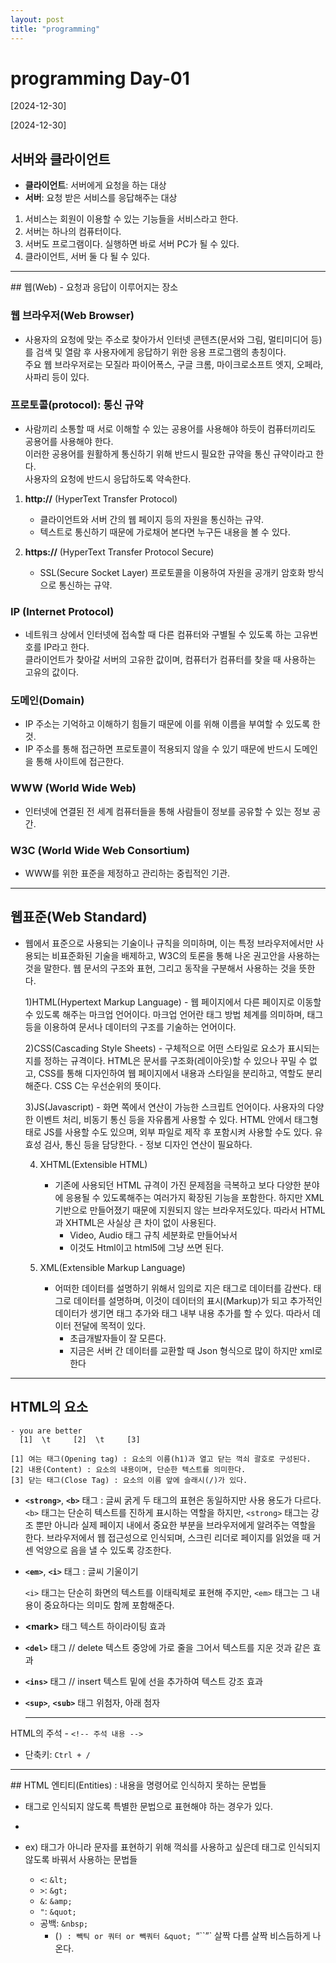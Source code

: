 ```yaml
---
layout: post
title: "programming"
---
```


# programming Day-01

[2024-12-30]

[2024-12-30]

## 서버와 클라이언트
- **클라이언트**: 서버에게 요청을 하는 대상  
- **서버**: 요청 받은 서비스를 응답해주는 대상  

1. 서비스는 회원이 이용할 수 있는 기능들을 서비스라고 한다.  
2. 서버는 하나의 컴퓨터이다.  
3. 서버도 프로그램이다. 실행하면 바로 서버 PC가 될 수 있다.  
4. 클라이언트, 서버 둘 다 될 수 있다.   

<hr/>
 ## 웹(Web)
- 요청과 응답이 이루어지는 장소  

### 웹 브라우저(Web Browser)
- 사용자의 요청에 맞는 주소로 찾아가서 인터넷 콘텐츠(문서와 그림, 멀티미디어 등)를 검색 및 열람 후 사용자에게 응답하기 위한 응용 프로그램의 총칭이다.  
  주요 웹 브라우저로는 모질라 파이어폭스, 구글 크롬, 마이크로소프트 엣지, 오페라, 사파리 등이 있다.  

### 프로토콜(protocol): 통신 규약
- 사람끼리 소통할 때 서로 이해할 수 있는 공용어를 사용해야 하듯이 컴퓨터끼리도 공용어를 사용해야 한다.  
  이러한 공용어를 원활하게 통신하기 위해 반드시 필요한 규약을 통신 규약이라고 한다.  
  사용자의 요청에 반드시 응답하도록 약속한다.

1. **http://** (HyperText Transfer Protocol)  
   - 클라이언트와 서버 간의 웹 페이지 등의 자원을 통신하는 규약.  
   - 텍스트로 통신하기 때문에 가로채어 본다면 누구든 내용을 볼 수 있다.

2. **https://** (HyperText Transfer Protocol Secure)  
   - SSL(Secure Socket Layer) 프로토콜을 이용하여 자원을 공개키 암호화 방식으로 통신하는 규약.

### IP (Internet Protocol)
- 네트워크 상에서 인터넷에 접속할 때 다른 컴퓨터와 구별될 수 있도록 하는 고유번호를 IP라고 한다.  
  클라이언트가 찾아갈 서버의 고유한 값이며, 컴퓨터가 컴퓨터를 찾을 때 사용하는 고유의 값이다.

### 도메인(Domain)
- IP 주소는 기억하고 이해하기 힘들기 때문에 이를 위해 이름을 부여할 수 있도록 한 것.  
- IP 주소를 통해 접근하면 프로토콜이 적용되지 않을 수 있기 때문에 반드시 도메인을 통해 사이트에 접근한다.

### WWW (World Wide Web)
- 인터넷에 연결된 전 세계 컴퓨터들을 통해 사람들이 정보를 공유할 수 있는 정보 공간.  

### W3C (World Wide Web Consortium)
- WWW를 위한 표준을 제정하고 관리하는 중립적인 기관. 

 <hr/>
 
## 웹표준(Web Standard)
- 웹에서 표준으로 사용되는 기술이나 규칙을 의미하며, 이는 특정 브라우저에서만 사용되는
  비표준화된 기술을 배제하고, W3C의 토론을 통해 나온 권고안을 사용하는 것을 말한다.
  웹 문서의 구조와 표현, 그리고 동작을 구분해서 사용하는 것을 뜻한다.

   1)HTML(Hypertext Markup Language)
      - 웹 페이지에서 다른 페이지로 이동할 수 있도록 해주는 마크업 언어이다.
      마크업 언어란 태그 방법 체계를 의미하며, 태그 등을 이용하여 문서나
      데이터의 구조를 기술하는 언어이다.

   2)CSS(Cascading Style Sheets)
      - 구체적으로 어떤 스타일로 요소가 표시되는 지를 정하는 규격이다.
      HTML은 문서를 구조화(레이아웃)할 수 있으나 꾸밀 수 없고,
      CSS를 통해 디자인하여 웹 페이지에서 내용과 스타일을 분리하고,
      역할도 분리해준다.
          CSS C는 우선순위의 뜻이다.
    
     
   3)JS(Javascript)
      - 화면 쪽에서 연산이 가능한 스크립트 언어이다.
      사용자의 다양한 이벤트 처리, 비동기 통신 등을 자유롭게 사용할 수 있다.
      HTML 안에서 태그형태로 JS를 사용할 수도 있으며, 외부 파일로 제작 후
      포함시켜 사용할 수도 있다. 유효성 검사, 통신 등을 담당한다.
          - 정보 디자인 연산이 필요하다.
    
   4) XHTML(Extensible HTML)
      - 기존에 사용되던 HTML 규격이 가진 문제점을 극복하고 보다 다양한 분야에 응용될 수 있도록해주는
      여러가지 확장된 기능을 포함한다. 하지만 XML기반으로 만들어졌기 때문에 지원되지 않는 브라우저도있다.
      따라서 HTML과 XHTML은 사실상 큰 차이 없이 사용된다.
          - Video, Audio 태그 규칙 세분화로 만들어놔서 
          - 이것도 Html이고 html5에 그냥 쓰면 된다.
    
   5) XML(Extensible Markup Language)
      - 어떠한 데이터를 설명하기 위해서 임의로 지은 태그로 데이터를 감싼다.
      태그로 데이터를 설명하며, 이것이 데이터의 표시(Markup)가 되고 추가적인 데이터가 생기면
      태그 추가와 태그 내부 내용 추가를 할 수 있다. 따라서 데이터 전달에 목적이 있다.
          - 초급개발자들이 잘 모른다.
          - 지금은 서버 간 데이터를 교환할 때 Json 형식으로 많이 하지만
          xml로 한다

<hr>


## HTML의 요소
	- you are better
	  [1]  \t     [2]  \t     [3]

	[1] 여는 태그(Opening tag) : 요소의 이름(h1)과 열고 닫는 꺽쇠 괄호로 구성된다.
	[2] 내용(Content) : 요소의 내용이며, 단순한 텍스트를 의미한다. 
	[3] 닫는 태그(Close Tag) : 요소의 이름 앞에 슬래시(/)가 있다.


- **`<strong>`**, **`<b>`** 태그 : 글씨 굵게
    두 태그의 표현은 동일하지만 사용 용도가 다르다.
    `<b>` 태그는 단순히 텍스트를 진하게 표시하는 역할을 하지만,
    `<strong>` 태그는 강조 뿐만 아니라 실제 페이지 내에서 중요한 부분을
    브라우저에게 알려주는 역할을 한다.
    브라우저에서 웹 접근성으로 인식되며, 스크린 리더로 페이지를 읽었을 때
    거센 억양으로 음을 낼 수 있도록 강조한다.
    
- **`<em>`**, **`<i>`** 태그 : 글씨 기울이기
    
    `<i>` 태그는 단순히 화면의 텍스트를 이태릭체로 표현해 주지만,
    `<em>` 태그는 그 내용이 중요하다는 의미도 함께 포함해준다.
    
- **\<mark\>** 태그
    텍스트 하이라이팅 효과
    
- **`<del>`** 태그 // delete
    텍스트 중앙에 가로 줄을 그어서 텍스트를 지운 것과 같은 효과

- **`<ins>`** 태그 // insert
    텍스트 밑에 선을 추가하여 텍스트 강조 효과
    
- **`<sup>`**, **`<sub>`** 태그
    위첨자, 아래 첨자
  
  <hr/>

HTML의 주석
	- `<!-- 주석 내용 -->`  
  - 단축키: `Ctrl + /`

<hr/> 
 ## HTML 엔티티(Entities) : 내용을 명령어로 인식하지 못하는 문법들

- 태그로 인식되지 않도록 특별한 문법으로 표현해야 하는 경우가 있다.
- 
- ex) 태그가 아니라 문자를 표현하기 위해 꺽쇠를 사용하고 싶은데 태그로 인식되지 않도록 바꿔서 사용하는 문법들

	 - `<`: `&lt;`  
  - `>`: `&gt;`  
  - `&`: `&amp;`  
  - `"`: `&quot;`  
  - 공백: `&nbsp;`
	- (`) : 빽틱 or 쿼터 or 빽쿼터 &quot; `<q>``</q>` 살짝 다름 살짝 비스듬하게 나온다.



 
 

